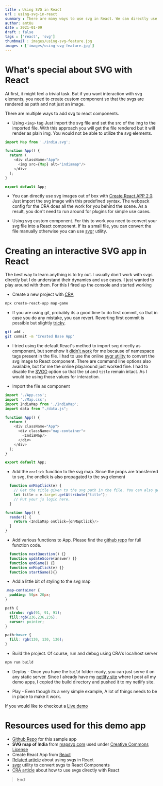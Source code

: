 ```yaml
---
title : Using SVG in React
url : using-svg-in-react
summary : There are many ways to use svg in React. We can directly use the svg as src in the img tag or we can create custom component to render the svg as paths in html. In this article we will create a simple React app using svg image.
author: amt8u
date : 2021-01-09
draft : false
tags : ['react', 'svg']
thumbnail : images/using-svg-feature.jpg
images : ['images/using-svg-feature.jpg']
---
```


# What's special about SVG with React
At first, it might feel a trivial task. But if you want interaction with svg elements, you need to create custom component so that the svgs are rendered as path and not just an image.

There are multiple ways to add svg to react components.

* Using `<img>` tag
Just import the svg file and set the src of the img to the imported file. With this approach you will get the file rendered but it will render as plain img. You would not be able to utilize the svg elements.
```js
import Map from './india.svg';

function App() {
  return (
    <div className="App">
      <img src={Map} alt="indiamap"/>
    </div>
  );
}

export default App;

```

* You can directly use svg images out of box with [Create React APP 2.0](https://create-react-app.dev/docs/adding-images-fonts-and-files/#adding-svgs). Just import the svg image with this predefined syntax. The webpack config for the CRA does all the work for you behind the scene. As a result, you don't need to run around for plugins for simple use cases.

* Using svg custom component. For this to work you need to convert your svg file into a React component. If its a small file, you can convert the file manually otherwise you can use [svgr](https://react-svgr.com/playground/?expandProps=start&svgo=false) utility.

# Creating an interactive SVG app in React
The best way to learn anything is to try out. I usually don't work with svgs directly but I do understand their dynamics and use cases. I just wanted to play around with them. For this I fired up the console and started working 

* Create a new project with [CRA](https://create-react-app.dev/docs/getting-started)

```bash
npx create-react-app map-game
```

* If you are using git, probably its a good time to do first commit, so that in case you do any mistake, you can revert. Reverting first commit is possible but slightly [tricky](https://stackoverflow.com/questions/10911317/how-to-remove-the-first-commit-in-git/32765827#32765827).

```bash
git add .
git commit -m "Created Base App"
```

* I tried using the default React's method to import svg directly as component, but somehow it [didn't work](https://stackoverflow.com/questions/59820954/syntaxerror-unknown-namespace-tags-are-not-supported-by-default) for me because of namespace tags present in the file. I had to use the online [svgr utility](https://react-svgr.com/playground/?expandProps=start&svgo=false) to convert the svg image to React component. There are command line options also available, but for me the online playaround just worked fine. I had to disable the [SVGO](https://github.com/svg/svgo/) option so that the `id` and `title` remain intact. As I would be using those values for interaction.

* Import the file as component

```js
import './App.css';
import './Map.css';
import IndiaMap from './IndiaMap';
import data from "./data.js";

function App() {
  return (
    <div className="App">
      <div className="map-container">
        <IndiaMap/>
      </div>
    </div>
  );
}

export default App;
```

* Add the `onclick` function to the svg map. Since the props are transferred to svg, the onclick is also propagated to the svg element

```js
  function onMapClick(e) {
    // Get the title given to the svg path in the file. You can also get the id if you need
    let title = e.target.getAttribute("title");
    // Put your js logic here.
  }

function App() {
  render() {
    return <IndiaMap onClick={onMapClick}/>
  }
}
```

* Add various functions to App. Please find the [github repo](https://github.com/amt8u/map-game) for full function code.
```js
  function nextQuestion() {}
  function updateScore(answer) {}
  function endGame() {}
  function onMapClick(e) {}
  function startGame(){}
```
* Add a little bit of styling to the svg map
```css
.map-container {
  padding: 50px 20px;
}

path {
  stroke: rgb(91, 91, 91);
  fill:rgb(236,236,236);  
  cursor: pointer;
}

path:hover {
  fill: rgb(130, 130, 130);
}
```

* Build the project. Of course, run and debug using CRA's localhost server
```bash
npm run build
```

* Deploy - Once you have the `build` folder ready, you can just serve it on any static server. Since I already have my [netlify site](https://cybr.cafe) where I post all my demo apps, I copied the build directory and pushed it to my netlify site. 

* Play - Even though its a very simple example, A lot of things needs to be in place to make it work. 


If you would like to checkout a [Live demo](https://cybr.cafe/map-game/index.html)


# Resources used for this demo app

* [Github Repo](https://github.com/amt8u/map-game) for this sample app
* **SVG map of India** from [mapsvg.com](https://mapsvg.com/maps/india) used under [Creative Commons License](https://creativecommons.org/licenses/by/4.0/)
* Create React App from [React](https://create-react-app.dev/docs/getting-started)
* [Related article](https://medium.com/better-programming/create-react-app-and-svgs-70970ac715f2) about using svgs in React
* [svgr](https://react-svgr.com/playground/?expandProps=start&svgo=false) utility to convert svgs to React Components
* [CRA article](https://create-react-app.dev/docs/adding-images-fonts-and-files/#adding-svgs) about how to use svgs directly with React

> End

